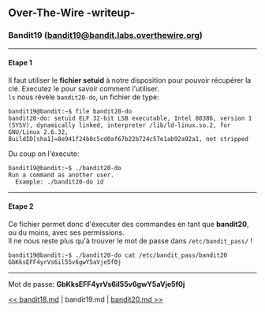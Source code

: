 ## Over-The-Wire -writeup-
### Bandit19 (bandit19@bandit.labs.overthewire.org)

---
#### Etape 1

Il faut utiliser le **fichier setuid** à notre disposition pour pouvoir récupérer la clé. Executez le pour savoir comment l'utiliser.    
`ls` nous révèle `bandit20-do`, un fichier de type:

```console
bandit19@bandit:~$ file bandit20-do 
bandit20-do: setuid ELF 32-bit LSB executable, Intel 80386, version 1 (SYSV), dynamically linked, interpreter /lib/ld-linux.so.2, for GNU/Linux 2.6.32, BuildID[sha1]=8e941f24b8c5cd0af67b22b724c57e1ab92a92a1, not stripped
```

Du coup on l'éxecute:

```console
bandit19@bandit:~$ ./bandit20-do 
Run a command as another user.
  Example: ./bandit20-do id
```

---
#### Etape 2

Ce fichier permet donc d'éxecuter des commandes en tant que **bandit20**, ou du moins, avec ses permissions.  
Il ne nous reste plus qu'à trouver le mot de passe dans `/etc/bandit_pass/` !

```console
bandit19@bandit:~$ ./bandit20-do cat /etc/bandit_pass/bandit20
GbKksEFF4yrVs6il55v6gwY5aVje5f0j
```

---
Mot de passe: **GbKksEFF4yrVs6il55v6gwY5aVje5f0j**

[<< bandit18.md](bandit18.md) | bandit19.md | [bandit20.md >>](bandit20.md)
